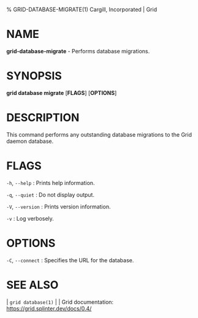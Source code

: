 % GRID-DATABASE-MIGRATE(1) Cargill, Incorporated | Grid
<!--
  Copyright 2022 Cargill Incorporated
  Licensed under Creative Commons Attribution 4.0 International License
  https://creativecommons.org/licenses/by/4.0/
-->

NAME
====

**grid-database-migrate** - Performs database migrations.

SYNOPSIS
========

**grid database migrate** \[**FLAGS**\] \[**OPTIONS**\]

DESCRIPTION
===========

This command performs any outstanding database migrations to the
Grid daemon database.

FLAGS
=====

`-h`, `--help`
: Prints help information.

`-q`, `--quiet`
: Do not display output.

`-V`, `--version`
: Prints version information.

`-v`
: Log verbosely.

OPTIONS
=======

`-C`, `--connect`
: Specifies the URL for the database.

SEE ALSO
========
| `grid database(1)`
|
| Grid documentation: https://grid.splinter.dev/docs/0.4/
